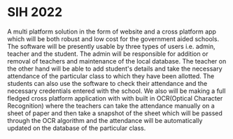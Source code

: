 <h1> SIH 2022 </h1>
<body>A multi platform solution in the form of website and a cross platform app which will be both robust and low cost for the government aided schools. The software will be presently usable by three types of users i.e. admin, teacher and the student. The admin will be responsible for addition or removal of teachers and maintenance of the local database. The teacher on the other hand will be able to add student's details and take the necessary attendance of the particular class to which they have been allotted. The students can also use the software to check their attendance and the necessary credentials entered with the school. We also will be making a full fledged cross platform application with with built in OCR(Optical Character Recognition) where the teachers can take the attendance manually on a sheet of paper and then take a snapshot of the sheet which will be passed through the OCR algorithm and the attendance will be automatically updated on the database of the particular class. </body>
